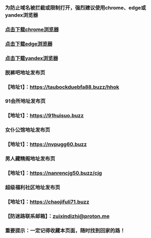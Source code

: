 ### 为防止域名被拦截或限制打开，强烈建议使用chrome、edge或yandex浏览器

### [点击下载chrome浏览器](https://www.google.cn/chrome)
### [点击下载edge浏览器](https://www.microsoft.com/zh-cn/edge/download)
### [点击下载yandex浏览器](https://browser.yandex.com/)

### 脱裤吧地址发布页
### 【地址1】：https://taubockduebfa88.buzz/hhok

### 91会所地址发布页
### 【地址1】：https://91huisuo.buzz

### 女仆公馆地址发布页
### 【地址1】：https://nvpugg60.buzz

### 男人藏精阁地址发布页
### 【地址1】：https://nanrencjg50.buzz/cjg

### 超级福利社区地址发布页
### 【地址1】：https://chaojifuli71.buzz

### 【防迷路联系邮箱】：zuixindizhi@proton.me

### 重要提示：一定记得收藏本页面，随时找到回家的路！
